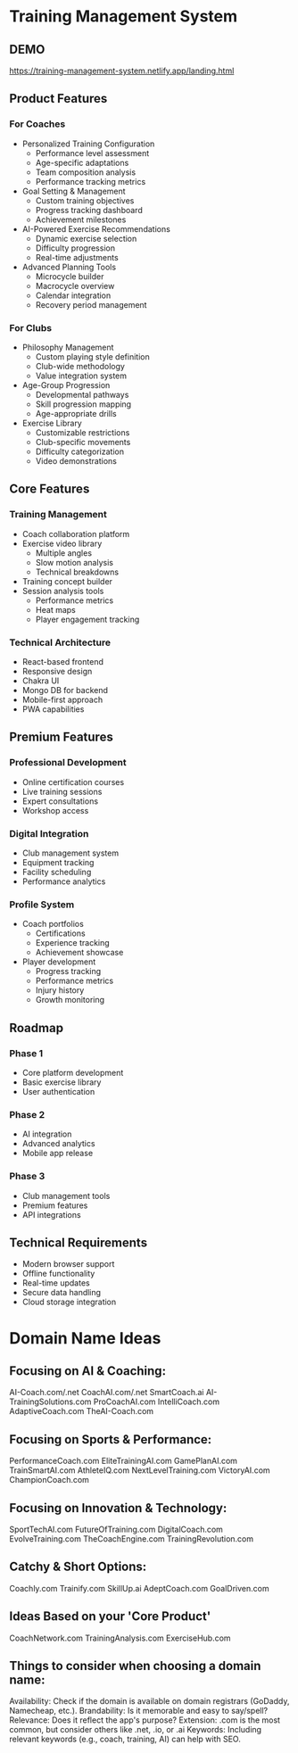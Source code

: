 # Training Management System

## DEMO

https://training-management-system.netlify.app/landing.html

## Product Features

### For Coaches

- Personalized Training Configuration
    - Performance level assessment
    - Age-specific adaptations
    - Team composition analysis
    - Performance tracking metrics
- Goal Setting & Management
    - Custom training objectives
    - Progress tracking dashboard
    - Achievement milestones
- AI-Powered Exercise Recommendations
    - Dynamic exercise selection
    - Difficulty progression
    - Real-time adjustments
- Advanced Planning Tools
    - Microcycle builder
    - Macrocycle overview
    - Calendar integration
    - Recovery period management

### For Clubs

- Philosophy Management
    - Custom playing style definition
    - Club-wide methodology
    - Value integration system
- Age-Group Progression
    - Developmental pathways
    - Skill progression mapping
    - Age-appropriate drills
- Exercise Library
    - Customizable restrictions
    - Club-specific movements
    - Difficulty categorization
    - Video demonstrations

## Core Features

### Training Management

- Coach collaboration platform
- Exercise video library
    - Multiple angles
    - Slow motion analysis
    - Technical breakdowns
- Training concept builder
- Session analysis tools
    - Performance metrics
    - Heat maps
    - Player engagement tracking

### Technical Architecture

- React-based frontend
- Responsive design
- Chakra UI
- Mongo DB for backend
- Mobile-first approach
- PWA capabilities

## Premium Features

### Professional Development

- Online certification courses
- Live training sessions
- Expert consultations
- Workshop access

### Digital Integration

- Club management system
- Equipment tracking
- Facility scheduling
- Performance analytics

### Profile System

- Coach portfolios
    - Certifications
    - Experience tracking
    - Achievement showcase
- Player development
    - Progress tracking
    - Performance metrics
    - Injury history
    - Growth monitoring

## Roadmap

### Phase 1

- Core platform development
- Basic exercise library
- User authentication

### Phase 2

- AI integration
- Advanced analytics
- Mobile app release

### Phase 3

- Club management tools
- Premium features
- API integrations

## Technical Requirements

- Modern browser support
- Offline functionality
- Real-time updates
- Secure data handling
- Cloud storage integration

# Domain Name Ideas

## Focusing on AI & Coaching:

AI-Coach.com/.net CoachAI.com/.net SmartCoach.ai AI-TrainingSolutions.com ProCoachAI.com
IntelliCoach.com AdaptiveCoach.com TheAI-Coach.com

## Focusing on Sports & Performance:

PerformanceCoach.com EliteTrainingAI.com GamePlanAI.com TrainSmartAI.com AthleteIQ.com
NextLevelTraining.com VictoryAI.com ChampionCoach.com

## Focusing on Innovation & Technology:

SportTechAI.com FutureOfTraining.com DigitalCoach.com EvolveTraining.com TheCoachEngine.com
TrainingRevolution.com

## Catchy & Short Options:

Coachly.com Trainify.com SkillUp.ai AdeptCoach.com GoalDriven.com

## Ideas Based on your 'Core Product'

CoachNetwork.com TrainingAnalysis.com ExerciseHub.com

## Things to consider when choosing a domain name:

Availability: Check if the domain is available on domain registrars (GoDaddy, Namecheap, etc.).
Brandability: Is it memorable and easy to say/spell? Relevance: Does it reflect the app's purpose?
Extension: .com is the most common, but consider others like .net, .io, or .ai Keywords: Including
relevant keywords (e.g., coach, training, AI) can help with SEO.
